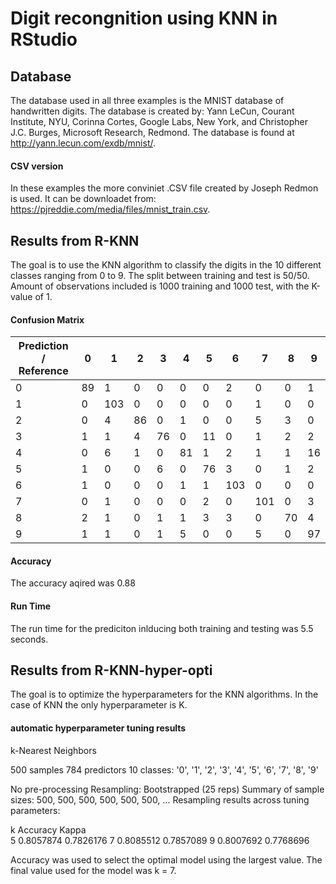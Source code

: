 # Digit recongnition using KNN in RStudio

## Database
The database used in all three examples is the MNIST database of handwritten digits. The database is created by: Yann LeCun, Courant Institute, NYU, Corinna Cortes, Google Labs, New York, and Christopher J.C. Burges, Microsoft Research, Redmond. The database is found at http://yann.lecun.com/exdb/mnist/.

#### CSV version
In these examples the more conviniet .CSV file created by Joseph Redmon is used. It can be downloadet from: https://pjreddie.com/media/files/mnist_train.csv.

## Results from R-KNN
The goal is to use the KNN algorithm to classify the digits in the 10 different classes ranging from 0 to 9. The split between training and test is 50/50. Amount of observations included is 1000 training and 1000 test, with the K-value of 1.
#### Confusion Matrix
| Prediction / Reference | 0  | 1   | 2  | 3  | 4  | 5  | 6   | 7   | 8  | 9  |
|------------------------|----|-----|----|----|----|----|-----|-----|----|----|
| 0                      | 89 | 1   | 0  | 0  | 0  | 0  | 2   | 0   | 0  | 1  |
| 1                      | 0  | 103 | 0  | 0  | 0  | 0  | 0   | 1   | 0  | 0  |
| 2                      | 0  | 4   | 86 | 0  | 1  | 0  | 0   | 5   | 3  | 0  |
| 3                      | 1  | 1   | 4  | 76 | 0  | 11 | 0   | 1   | 2  | 2  |
| 4                      | 0  | 6   | 1  | 0  | 81 | 1  | 2   | 1   | 1  | 16 |
| 5                      | 1  | 0   | 0  | 6  | 0  | 76 | 3   | 0   | 1  | 2  |
| 6                      | 1  | 0   | 0  | 0  | 1  | 1  | 103 | 0   | 0  | 0  |
| 7                      | 0  | 1   | 0  | 0  | 0  | 2  | 0   | 101 | 0  | 3  |
| 8                      | 2  | 1   | 0  | 1  | 1  | 3  | 3   | 0   | 70 | 4  |
| 9                      | 1  | 1   | 0  | 1  | 5  | 0  | 0   | 5   | 0  | 97 |
#### Accuracy 
The accuracy aqired was 0.88
#### Run Time
The run time for the prediciton inlducing both training and testing was 5.5 seconds. 

## Results from R-KNN-hyper-opti
The goal is to optimize the hyperparameters for the KNN algorithms. In the case of KNN the only hyperparameter is K.
#### automatic hyperparameter tuning results
k-Nearest Neighbors 

500 samples
784 predictors
 10 classes: '0', '1', '2', '3', '4', '5', '6', '7', '8', '9' 

No pre-processing
Resampling: Bootstrapped (25 reps) 
Summary of sample sizes: 500, 500, 500, 500, 500, 500, ... 
Resampling results across tuning parameters:

  k  Accuracy   Kappa    
  5  0.8057874  0.7826176
  7  0.8085512  0.7857089
  9  0.8007692  0.7768696

Accuracy was used to select the optimal model using the largest value.
The final value used for the model was k = 7.
